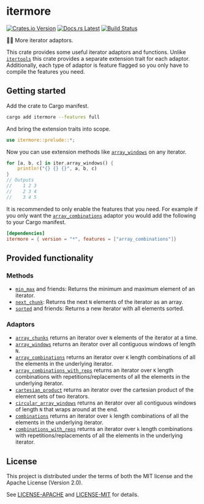 <!-- Generated by cargo-onedoc. DO NOT EDIT. -->

# itermore

[![Crates.io Version](https://badgers.space/crates/version/itermore)](https://crates.io/crates/itermore)
[![Docs.rs Latest](https://badgers.space/badge/docs.rs/latest/blue)](https://docs.rs/itermore)
[![Build Status](https://badgers.space/github/checks/rossmacarthur/itermore?label=build)](https://github.com/rossmacarthur/itermore/actions/workflows/build.yaml)

🤸‍♀️ More iterator adaptors.

This crate provides some useful iterator adaptors and functions. Unlike
[`itertools`](https://docs.rs/itertools) this crate provides a separate
extension trait for each adaptor. Additionally, each type of adaptor is
feature flagged so you only have to compile the features you need.

## Getting started

Add the crate to Cargo manifest.

```sh
cargo add itermore --features full
```

And bring the extension traits into scope.

```rust
use itermore::prelude::*;
```

Now you can use extension methods like [`array_windows`] on any iterator.

```rust
for [a, b, c] in iter.array_windows() {
    println!("{} {} {}", a, b, c)
}
// Outputs
//    1 2 3
//    2 3 4
//    3 4 5
```

It is recommended to only enable the features that you need. For example if
you only want the [`array_combinations`] adaptor you would add the following
to your Cargo manifest.

```toml
[dependencies]
itermore = { version = "*", features = ["array_combinations"]}
```

## Provided functionality

### Methods

- [`min_max`] and friends: Returns the minimum and maximum element of an
  iterator.
- [`next_chunk`]: Returns the next `N` elements of the iterator as an array.
- [`sorted`] and friends: Returns a new iterator with all elements sorted.

### Adaptors

- [`array_chunks`] returns an iterator over `N` elements of the iterator at
  a time.
- [`array_windows`] returns an iterator over all contiguous windows of
  length `N`.
- [`array_combinations`] returns an iterator over `K` length combinations of
  all the elements in the underlying iterator.
- [`array_combinations_with_reps`] returns an iterator over `K` length
  combinations with repetitions/replacements of all the elements in the
  underlying iterator.
- [`cartesian_product`] returns an iterator over the cartesian product of
  the element sets of two iterators.
- [`circular_array_windows`] returns an iterator over all contiguous windows
  of length `N` that wraps around at the end.
- [`combinations`] returns an iterator over `k` length combinations of all
  the elements in the underlying iterator.
- [`combinations_with_reps`] returns an iterator over `k` length
  combinations with repetitions/replacements of all the elements in the
  underlying iterator.

[`array_windows`]: IterArrayWindows::array_windows
[`array_combinations`]: IterArrayCombinations::array_combinations
[`min_max`]: IterMinMax::min_max
[`next_chunk`]: IterNextChunk::next_chunk
[`sorted`]: IterSorted::sorted
[`array_chunks`]: IterArrayChunks::array_chunks
[`array_combinations_with_reps`]: IterArrayCombinationsWithReps::array_combinations_with_reps
[`cartesian_product`]: IterCartesianProduct::cartesian_product
[`circular_array_windows`]: IterCircularArrayWindows::circular_array_windows
[`combinations`]: IterCombinations::combinations
[`combinations_with_reps`]: IterCombinationsWithReps::combinations_with_reps

## License

This project is distributed under the terms of both the MIT license and the Apache License (Version 2.0).

See [LICENSE-APACHE](LICENSE-APACHE) and [LICENSE-MIT](LICENSE-MIT) for details.
